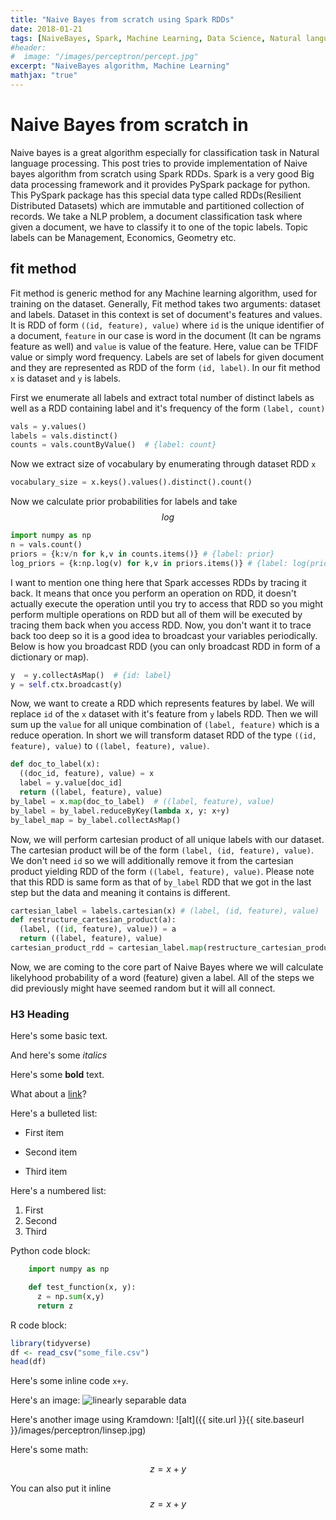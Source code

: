 ```yaml
---
title: "Naive Bayes from scratch using Spark RDDs"
date: 2018-01-21
tags: [NaiveBayes, Spark, Machine Learning, Data Science, Natural language processing]
#header:
#  image: "/images/perceptron/percept.jpg"
excerpt: "NaiveBayes algorithm, Machine Learning"
mathjax: "true"
---
```


# Naive Bayes from scratch in 

Naive bayes is a great algorithm especially for classification task in Natural language processing. This post tries to provide implementation of Naive bayes algorithm from scratch using Spark RDDs. Spark is a very good Big data processing framework and it provides PySpark package for python. This PySpark package has this special data type called RDDs(Resilient Distributed Datasets) which are immutable and partitioned collection of records. We take a NLP problem, a document classification task where given a document, we have to classify it to one of the topic labels. Topic labels can be Management, Economics, Geometry etc.

## fit method

Fit method is generic method for any Machine learning algorithm, used for training on the dataset. Generally, Fit method takes two arguments: dataset and labels. Dataset in this context is set of document's features and values. It is RDD of form ```((id, feature), value)``` where ```id``` is the unique identifier of a document, ```feature``` in our case is word in the document (It can be ngrams feature as well) and ```value``` is value of the feature. Here, value can be TFIDF value or simply word frequency. Labels are set of labels for given document and they are represented as RDD of the form ```(id, label)```. In our fit method ```x``` is dataset and ```y``` is labels.

First we enumerate all labels and extract total number of distinct labels as well as a RDD containing label and it's frequency of the form ```(label, count)```
```python
vals = y.values()
labels = vals.distinct()
counts = vals.countByValue()  # {label: count}
```

Now we extract size of vocabulary by enumerating through dataset RDD ```x```
```python
vocabulary_size = x.keys().values().distinct().count()
```

Now we calculate prior probabilities for labels and take $$log$$
```python
import numpy as np
n = vals.count()
priors = {k:v/n for k,v in counts.items()} # {label: prior}
log_priors = {k:np.log(v) for k,v in priors.items()} # {label: log(prior)}
```

I want to mention one thing here that Spark accesses RDDs by tracing it back. It means that once you perform an operation on RDD, it doesn't actually execute the operation until you try to access that RDD so you might perform multiple operations on RDD but all of them will be executed by tracing them back when you access RDD. Now, you don't want it to trace back too deep so it is a good idea to broadcast your variables periodically. Below is how you broadcast RDD (you can only broadcast RDD in form of a dictionary or map).
```python
y  = y.collectAsMap()  # {id: label}
y = self.ctx.broadcast(y)
```

Now, we want to create a RDD which represents features by label. We will replace ```id``` of the ```x``` dataset with it's feature from ```y``` labels RDD. Then we will sum up the ```value``` for all unique combination of ```(label, feature)``` which is a reduce operation. In short we will transform dataset RDD of the type ```((id, feature), value)``` to ```((label, feature), value)```.
```python
def doc_to_label(x):
  ((doc_id, feature), value) = x
  label = y.value[doc_id]
  return ((label, feature), value)
by_label = x.map(doc_to_label)  # ((label, feature), value)
by_label = by_label.reduceByKey(lambda x, y: x+y)
by_label_map = by_label.collectAsMap()
```

Now, we will perform cartesian product of all unique labels with our dataset. The cartesian product will be of the form ```(label, (id, feature), value)```. We don't need ```id``` so we will additionally remove it from the cartesian product yielding RDD of the form ```((label, feature), value)```. Please note that this RDD is same form as that of ```by_label``` RDD that we got in the last step but the data and meaning it contains is different.
```python
cartesian_label = labels.cartesian(x) # (label, (id, feature), value)
def restructure_cartesian_product(a):
  (label, ((id, feature), value)) = a
  return ((label, feature), value)
cartesian_product_rdd = cartesian_label.map(restructure_cartesian_product)
```

Now, we are coming to the core part of Naive Bayes where we will calculate likelyhood probability of a word (feature) given a label. All of the steps we did previously might have seemed random but it will all connect. 




### H3 Heading

Here's some basic text.

And here's some *italics*

Here's some **bold** text.

What about a [link](https://github.com/dataoptimal)?

Here's a bulleted list:
* First item
+ Second item
- Third item

Here's a numbered list:
1. First
2. Second
3. Third

Python code block:
```python
    import numpy as np

    def test_function(x, y):
      z = np.sum(x,y)
      return z
```

R code block:
```r
library(tidyverse)
df <- read_csv("some_file.csv")
head(df)
```

Here's some inline code `x+y`.

Here's an image:
<img src="{{ site.url }}{{ site.baseurl }}/images/perceptron/linsep.jpg" alt="linearly separable data">

Here's another image using Kramdown:
![alt]({{ site.url }}{{ site.baseurl }}/images/perceptron/linsep.jpg)

Here's some math:

$$z=x+y$$

You can also put it inline $$z=x+y$$

